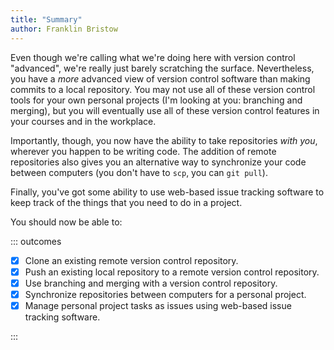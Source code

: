 ```yaml
---
title: "Summary"
author: Franklin Bristow
---
```


Even though we're calling what we're doing here with version control "advanced",
we're really just barely scratching the surface. Nevertheless, you have a *more*
advanced view of version control software than making commits to a local
repository. You may not use all of these version control tools for your own
personal projects (I'm looking at you: branching and merging), but you will
eventually use all of these version control features in your courses and in the
workplace.

Importantly, though, you now have the ability to take repositories *with you*,
wherever you happen to be writing code. The addition of remote repositories also
gives you an alternative way to synchronize your code between computers (you
don't have to `scp`, you can `git pull`).

Finally, you've got some ability to use web-based issue tracking software to
keep track of the things that you need to do in a project.

You should now be able to:

::: outcomes

* [X] Clone an existing remote version control repository.
* [X] Push an existing local repository to a remote version control repository.
* [X] Use branching and merging with a version control repository.
* [X] Synchronize repositories between computers for a personal project.
* [X] Manage personal project tasks as issues using web-based issue tracking
  software.

:::
